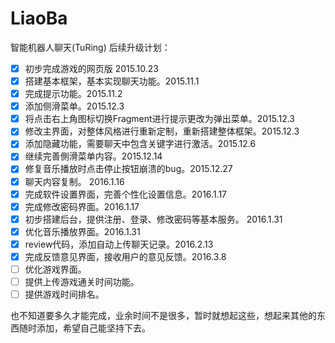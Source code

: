 # LiaoBa
智能机器人聊天(TuRing)
后续升级计划：
- [x] 初步完成游戏的网页版 2015.10.23
- [x] 搭建基本框架，基本实现聊天功能。2015.11.1
- [x] 完成提示功能。2015.11.2
- [x] 添加侧滑菜单。2015.12.3
- [x] 将点击右上角图标切换Fragment进行提示更改为弹出菜单。2015.12.3
- [x] 修改主界面，对整体风格进行重新定制，重新搭建整体框架。2015.12.3
- [x] 添加隐藏功能，需要聊天中包含关键字进行激活。2015.12.6
- [x] 继续完善側滑菜单内容。2015.12.14
- [x] 修复音乐播放时点击停止按钮崩溃的bug。2015.12.27
- [x] 聊天内容复制。 2016.1.16
- [x] 完成软件设置界面，完善个性化设置信息。2016.1.17
- [x] 完成修改密码界面。2016.1.17
- [x] 初步搭建后台，提供注册、登录、修改密码等基本服务。 2016.1.31
- [x] 优化音乐播放界面。2016.1.31
- [x] review代码，添加自动上传聊天记录。2016.2.13
- [x] 完成反馈意见界面，接收用户的意见反馈。2016.3.8
- [ ] 优化游戏界面。
- [ ] 提供上传游戏通关时间功能。
- [ ] 提供游戏时间排名。

也不知道要多久才能完成，业余时间不是很多，暂时就想起这些，想起来其他的东西随时添加，希望自己能坚持下去。

